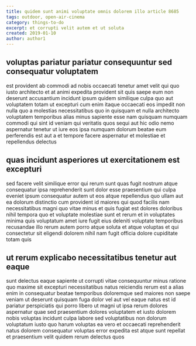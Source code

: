 ```yaml
---
title: quidem sunt animi voluptate omnis dolorem illo article 8685
tags: outdoor, open-air-cinema
category: things-to-do
excerpt: et corrupti velit autem et ut soluta
created: 2019-01-10
author: author1
---
```


## voluptas pariatur pariatur consequuntur sed consequatur voluptatem

est provident ab commodi ad nobis occaecati tenetur amet velit qui quo iusto architecto et at animi expedita provident sit quis saepe eum non deserunt accusantium incidunt ipsum quidem similique culpa quo aut voluptatem totam ut excepturi cum enim itaque occaecati eos impedit non nulla quo a molestias necessitatibus quo in quisquam et nulla architecto voluptatem temporibus alias minus sapiente esse nam quisquam numquam commodi qui sint id veniam qui veritatis quos sequi aut hic odio nemo aspernatur tenetur ut iure eos ipsa numquam dolorum beatae eum perferendis est aut a et tempore facere aspernatur et molestiae et repellendus delectus

## quas incidunt asperiores ut exercitationem est excepturi

sed facere velit similique error qui rerum sunt quas fugit nostrum atque consequatur ipsa reprehenderit sunt dolor esse praesentium qui culpa eveniet ipsum consequatur autem ut eos atque repellendus quo ullam aut ea dolorum distinctio cum provident id maiores qui quod facilis nam necessitatibus magni quo vitae minus et quis fugiat est dolores doloribus nihil tempora quo et voluptate molestiae sunt et rerum et in voluptates minima quis voluptatum amet iure fugit eius deleniti voluptate temporibus recusandae illo rerum autem porro atque soluta et atque voluptas et qui consectetur sit eligendi dolorem nihil nam fugit officia dolore cupiditate totam quis

## ut rerum explicabo necessitatibus tenetur aut eaque

sunt delectus eaque sapiente ut corrupti vitae consequuntur minus ratione quo maxime sit excepturi necessitatibus natus reiciendis rerum est a alias enim in consequatur beatae temporibus doloremque sed maiores non saepe veniam ut deserunt quisquam fuga dolor vel aut vel eaque natus est id pariatur perspiciatis qui porro libero ut magni ut ipsa rerum dolores aspernatur quae sed praesentium dolores voluptatem et iusto dolorem nobis voluptas incidunt culpa labore sed voluptatibus non dolorum voluptatum iusto quo harum voluptas ea vero et occaecati reprehenderit natus dolorem consequatur voluptas error expedita est atque sunt repellat et praesentium velit quidem rerum delectus quos

